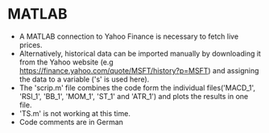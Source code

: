 # MATLAB
- A MATLAB connection to Yahoo Finance is necessary to fetch live prices.
- Alternatively, historical data can be imported manually by downloading it from the Yahoo website (e.g https://finance.yahoo.com/quote/MSFT/history?p=MSFT) and assigning the data to a variable ('s' is used here).
- The 'scrip.m' file combines the code form the individual files('MACD_1', 'RSI_1', 'BB_1', 'MOM_1', 'ST_1' and 'ATR_1') and plots the results in one file.
- 'TS.m' is not working at this time.
- Code comments are in German
